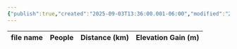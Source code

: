 ```yaml
---
{"publish":true,"created":"2025-09-03T13:36:00.001-06:00","modified":"2025-09-03T14:56:28.949-06:00","published":"2025-09-03T14:56:28.949-06:00","tags":["route"],"cssclasses":"","elevation":null,"region":"Crowsnest Pass","location":null,"DWYT":null,"Kane":"Easy","completed":false}
---
```



| file name | People | Distance (km) | Elevation Gain (m) |
| --------- | ------ | ------------- | ------------------ |